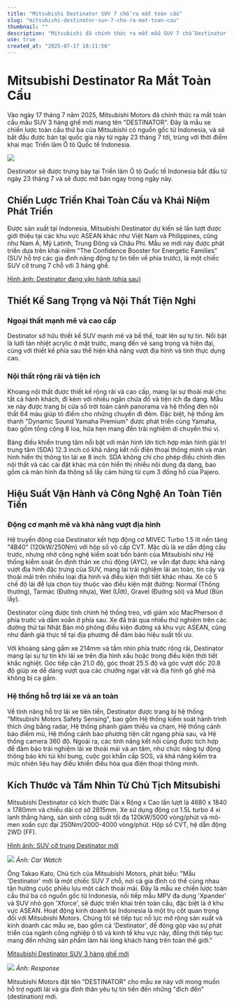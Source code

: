 ```yaml
---
title: "Mitsubishi Destinator SUV 7 chỗ ra mắt toàn cầu"
slug: "mitsubishi-destinator-suv-7-cho-ra-mat-toan-cau"
thumbnail: ""
description: "Mitsubishi đã chính thức ra mắt mẫu SUV 7 chỗ Destinator mới tại Indonesia, đánh dấu bước tiến thứ ba trong chiến lược xe toàn cầu của hãng."
use: true
created_at: "2025-07-17 18:11:56"
---
```


# Mitsubishi Destinator Ra Mắt Toàn Cầu

Vào ngày 17 tháng 7 năm 2025, Mitsubishi Motors đã chính thức ra mắt toàn cầu mẫu SUV 3 hàng ghế mới mang tên "DESTINATOR". Đây là mẫu xe chiến lược toàn cầu thứ ba của Mitsubishi có nguồn gốc từ Indonesia, và sẽ bắt đầu được bán tại quốc gia này từ ngày 23 tháng 7 tới, trùng với thời điểm khai mạc Triển lãm Ô tô Quốc tế Indonesia.

![](/images/20250718-01232254-rcg-000-4-view.webp)

Destinator sẽ được trưng bày tại Triển lãm Ô tô Quốc tế Indonesia bắt đầu từ ngày 23 tháng 7 và sẽ được mở bán ngay trong ngày này.

## Chiến Lược Triển Khai Toàn Cầu và Khái Niệm Phát Triển

Được sản xuất tại Indonesia, Mitsubishi Destinator dự kiến sẽ lần lượt được giới thiệu tại các khu vực ASEAN khác như Việt Nam và Philippines, cũng như Nam Á, Mỹ Latinh, Trung Đông và Châu Phi. Mẫu xe mới này được phát triển dựa trên khái niệm "The Confidence Booster for Energetic Families" (SUV hỗ trợ các gia đình năng động tự tin tiến về phía trước), là một chiếc SUV cỡ trung 7 chỗ với 3 hàng ghế.

[Hình ảnh: Destinator đang vận hành (phía sau)](https://www.as-web.jp/?attachment_id=1232260)

## Thiết Kế Sang Trọng và Nội Thất Tiện Nghi

### Ngoại thất mạnh mẽ và cao cấp
Destinator sở hữu thiết kế SUV mạnh mẽ và bề thế, toát lên sự tự tin. Nổi bật là lưới tản nhiệt acrylic ở mặt trước, mang đến vẻ sang trọng và hiện đại, cùng với thiết kế phía sau thể hiện khả năng vượt địa hình và tính thực dụng cao.

### Nội thất rộng rãi và tiện ích
Khoang nội thất được thiết kế rộng rãi và cao cấp, mang lại sự thoải mái cho tất cả hành khách, đi kèm với nhiều ngăn chứa đồ và tiện ích đa dạng. Mẫu xe này được trang bị cửa sổ trời toàn cảnh panorama và hệ thống đèn nội thất 64 màu giúp tô điểm cho những chuyến đi đêm. Đặc biệt, hệ thống âm thanh "Dynamic Sound Yamaha Premium" được phát triển cùng Yamaha, bao gồm tổng cộng 8 loa, hứa hẹn mang đến trải nghiệm di chuyển thú vị.

Bảng điều khiển trung tâm nổi bật với màn hình lớn tích hợp màn hình giải trí trung tâm (SDA) 12.3 inch có khả năng kết nối điện thoại thông minh và màn hình hiển thị thông tin lái xe 8 inch. SDA không chỉ cho phép điều chỉnh đèn nội thất và các cài đặt khác mà còn hiển thị nhiều nội dung đa dạng, bao gồm cả màn hình đa thông số lấy cảm hứng từ cụm 3 đồng hồ của Pajero.

## Hiệu Suất Vận Hành và Công Nghệ An Toàn Tiên Tiến

### Động cơ mạnh mẽ và khả năng vượt địa hình
Hệ truyền động của Destinator kết hợp động cơ MIVEC Turbo 1.5 lít nền tảng "4B40" (120kW/250Nm) với hộp số vô cấp CVT. Mặc dù là xe dẫn động cầu trước, nhưng nhờ công nghệ kiểm soát bốn bánh của Mitsubishi như Hệ thống kiểm soát ổn định thân xe chủ động (AYC), xe vẫn đạt được khả năng vượt địa hình đặc trưng của SUV, mang lại trải nghiệm lái an toàn, tin cậy và thoải mái trên nhiều loại địa hình và điều kiện thời tiết khác nhau. Xe có 5 chế độ lái để lựa chọn tùy thuộc vào điều kiện mặt đường: Normal (Thông thường), Tarmac (Đường nhựa), Wet (Ướt), Gravel (Đường sỏi) và Mud (Bùn lầy).

Destinator cũng được tinh chỉnh hệ thống treo, với giảm xóc MacPherson ở phía trước và dầm xoắn ở phía sau. Xe đã trải qua nhiều thử nghiệm trên các đường thử tại Nhật Bản mô phỏng điều kiện đường xá khu vực ASEAN, cũng như đánh giá thực tế tại địa phương để đảm bảo hiệu suất tối ưu.

Với khoảng sáng gầm xe 214mm và tầm nhìn phía trước rộng rãi, Destinator mang lại sự tự tin khi lái xe trên địa hình xấu hoặc trong điều kiện thời tiết khắc nghiệt. Góc tiếp cận 21.0 độ, góc thoát 25.5 độ và góc vượt dốc 20.8 độ giúp xe dễ dàng vượt qua các chướng ngại vật và địa hình gồ ghề mà không bị cạ gầm.

### Hệ thống hỗ trợ lái xe và an toàn
Về tính năng hỗ trợ lái xe tiên tiến, Destinator được trang bị hệ thống "Mitsubishi Motors Safety Sensing", bao gồm Hệ thống kiểm soát hành trình thích ứng bằng radar, Hệ thống phanh giảm thiểu va chạm, Hệ thống cảnh báo điểm mù, Hệ thống cảnh báo phương tiện cắt ngang phía sau, và Hệ thống camera 360 độ. Ngoài ra, các tính năng kết nối cũng được tích hợp để đảm bảo trải nghiệm lái xe thoải mái và an tâm, như chức năng tự động thông báo khi túi khí bung, cuộc gọi khẩn cấp SOS, và khả năng kiểm tra mức nhiên liệu hay điều khiển điều hòa qua điện thoại thông minh.

## Kích Thước và Tầm Nhìn Từ Chủ Tịch Mitsubishi

Mitsubishi Destinator có kích thước Dài x Rộng x Cao lần lượt là 4680 x 1840 x 1780mm và chiều dài cơ sở 2815mm. Xe sử dụng động cơ 1.5L turbo 4 xi lanh thẳng hàng, sản sinh công suất tối đa 120kW/5000 vòng/phút và mô-men xoắn cực đại 250Nm/2000-4000 vòng/phút. Hộp số CVT, hệ dẫn động 2WD (FF).

[Hình ảnh: SUV cỡ trung Destinator mới](https://car.watch.impress.co.jp/img/car/docs/2032/155/html/03_o.jpg.html)

![](/images/20250717-00000012-impcaw-000-1-view.webp)
*Ảnh: Car Watch*

Ông Takao Kato, Chủ tịch của Mitsubishi Motors, phát biểu: "Mẫu 'Destinator' mới là một chiếc SUV 7 chỗ, nơi cả gia đình có thể cùng nhau tận hưởng cuộc phiêu lưu một cách thoải mái. Đây là mẫu xe chiến lược toàn cầu thứ ba có nguồn gốc từ Indonesia, nối tiếp mẫu MPV đa dụng 'Xpander' và SUV nhỏ gọn 'Xforce', sẽ được triển khai trên toàn cầu, đặc biệt là ở khu vực ASEAN. Hoạt động kinh doanh tại Indonesia là một trụ cột quan trọng đối với Mitsubishi Motors. Chúng tôi sẽ tiếp tục nỗ lực mở rộng sản xuất và kinh doanh các mẫu xe, bao gồm cả 'Destinator', để đóng góp vào sự phát triển của ngành công nghiệp ô tô và kinh tế khu vực này, đồng thời tiếp tục mang đến những sản phẩm làm hài lòng khách hàng trên toàn thế giới."

[Mitsubishi Destinator SUV 3 hàng ghế mới](https://response.jp/article/img/2025/07/17/398472/2127226.html)

![](/images/20250717-00000026-rps-000-1-view.webp)
*Ảnh: Response*

Mitsubishi Motors đặt tên "DESTINATOR" cho mẫu xe này với mong muốn hỗ trợ người lái và gia đình thân yêu tự tin tiến đến những "đích đến" (destination) mới.